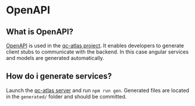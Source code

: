 # OpenAPI 

## What is OpenAPI?
[OpenAPI](https://swagger.io/specification/) is used in the [qc-atlas project](https://github.com/PlanQK/qc-atlas). It enables developers to generate client stubs to communicate with the backend.
In this case angular services and models are generated automatically. 

## How do i generate services?
Launch the [qc-atlas server](https://github.com/PlanQK/qc-atlas) and run `npm run gen`. Generated files are located in the `generated/` folder and should be committed.